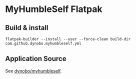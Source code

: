 # MyHumbleSelf Flatpak

## Build & install

```
flatpak-builder --install --user --force-clean build-dir com.github.dynobo.myhumbleself.yml
```

## Application Source

See [dynobo/myhumbleself](https://github.com/dynobo/myhumbleself).
